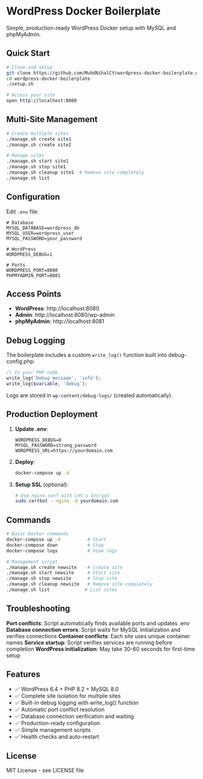 # WordPress Docker Boilerplate

Simple, production-ready WordPress Docker setup with MySQL and phpMyAdmin.

## Quick Start

```bash
# Clone and setup
git clone https://github.com/MuhdNihalCY/wordpress-docker-boilerplate.git
cd wordpress-docker-boilerplate
./setup.sh

# Access your site
open http://localhost:8080
```

## Multi-Site Management

```bash
# Create multiple sites
./manage.sh create site1
./manage.sh create site2

# Manage sites
./manage.sh start site1
./manage.sh stop site1
./manage.sh cleanup site1  # Remove site completely
./manage.sh list
```

## Configuration

Edit `.env` file:
```env
# Database
MYSQL_DATABASE=wordpress_db
MYSQL_USER=wordpress_user
MYSQL_PASSWORD=your_password

# WordPress
WORDPRESS_DEBUG=1

# Ports
WORDPRESS_PORT=8080
PHPMYADMIN_PORT=8081
```

## Access Points

- **WordPress**: http://localhost:8080
- **Admin**: http://localhost:8080/wp-admin
- **phpMyAdmin**: http://localhost:8081

## Debug Logging

The boilerplate includes a custom `write_log()` function built into debug-config.php:

```php
// In your PHP code
write_log('Debug message', 'info');
write_log($variable, 'debug');
```

Logs are stored in `wp-content/debug-logs/` (created automatically).

## Production Deployment

1. **Update .env**:
   ```env
   WORDPRESS_DEBUG=0
   MYSQL_PASSWORD=strong_password
   WORDPRESS_URL=https://yourdomain.com
   ```

2. **Deploy**:
   ```bash
   docker-compose up -d
   ```

3. **Setup SSL** (optional):
   ```bash
   # Use nginx.conf with Let's Encrypt
   sudo certbot --nginx -d yourdomain.com
   ```

## Commands

```bash
# Basic Docker commands
docker-compose up -d          # Start
docker-compose down           # Stop
docker-compose logs           # View logs

# Management script
./manage.sh create newsite    # Create site
./manage.sh start newsite     # Start site
./manage.sh stop newsite      # Stop site
./manage.sh cleanup newsite   # Remove site completely
./manage.sh list             # List sites
```

## Troubleshooting

**Port conflicts**: Script automatically finds available ports and updates .env
**Database connection errors**: Script waits for MySQL initialization and verifies connections
**Container conflicts**: Each site uses unique container names
**Service startup**: Script verifies services are running before completion
**WordPress initialization**: May take 30-60 seconds for first-time setup

## Features

- ✅ WordPress 6.4 + PHP 8.2 + MySQL 8.0
- ✅ Complete site isolation for multiple sites
- ✅ Built-in debug logging with write_log() function
- ✅ Automatic port conflict resolution
- ✅ Database connection verification and waiting
- ✅ Production-ready configuration
- ✅ Simple management scripts
- ✅ Health checks and auto-restart

## License

MIT License - see LICENSE file